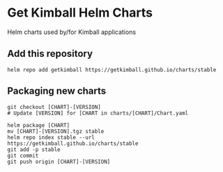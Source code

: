 # Get Kimball Helm Charts

Helm charts used by/for Kimball applications

## Add this repository

```
helm repo add getkimball https://getkimball.github.io/charts/stable
```

## Packaging new charts

```
git checkout [CHART]-[VERSION]
# Update [VERSION] for [CHART in charts/[CHART]/Chart.yaml

helm package [CHART]
mv [CHART]-[VERSION].tgz stable
helm repo index stable --url https://getkimball.github.io/charts/stable
git add -p stable
git commit
git push origin [CHART]-[VERSION]
```
